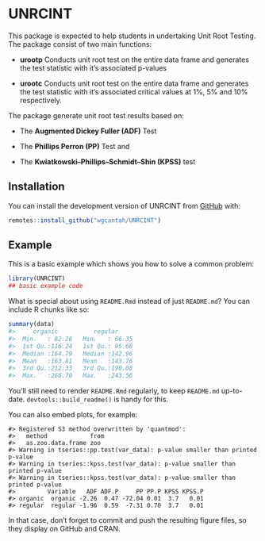 
<!-- README.md is generated from README.Rmd. Please edit that file -->

# UNRCINT

<!-- badges: start -->
<!-- badges: end -->

This package is expected to help students in undertaking Unit Root
Testing. The package consist of two main functions:

- **urootp** Conducts unit root test on the entire data frame and
  generates the test statistic with it’s associated p-values

- **urootc** Conducts unit root test on the entire data frame and
  generates the test statistic with it’s associated critical values at
  1%, 5% and 10% respectively.

The package generate unit root test results based on:

- The **Augmented Dickey Fuller (ADF)** Test

- The **Phillips Perron (PP)** Test and

- The **Kwiatkowski–Phillips–Schmidt–Shin (KPSS)** test

## Installation

You can install the development version of UNRCINT from
[GitHub](https://github.com/) with:

``` r
remotes::install_github("wgcantah/UNRCINT")
```

## Example

This is a basic example which shows you how to solve a common problem:

``` r
library(UNRCINT)
## basic example code
```

What is special about using `README.Rmd` instead of just `README.md`?
You can include R chunks like so:

``` r
summary(data)
#>     organic          regular      
#>  Min.   : 82.28   Min.   : 66.35  
#>  1st Qu.:116.24   1st Qu.: 95.68  
#>  Median :164.79   Median :142.96  
#>  Mean   :163.81   Mean   :143.76  
#>  3rd Qu.:212.33   3rd Qu.:190.08  
#>  Max.   :266.70   Max.   :243.56
```

You’ll still need to render `README.Rmd` regularly, to keep `README.md`
up-to-date. `devtools::build_readme()` is handy for this.

You can also embed plots, for example:

    #> Registered S3 method overwritten by 'quantmod':
    #>   method            from
    #>   as.zoo.data.frame zoo
    #> Warning in tseries::pp.test(var_data): p-value smaller than printed p-value
    #> Warning in tseries::kpss.test(var_data): p-value smaller than printed p-value
    #> Warning in tseries::kpss.test(var_data): p-value smaller than printed p-value
    #>         Variable   ADF ADF.P     PP PP.P KPSS KPSS.P
    #> organic  organic -2.26  0.47 -72.04 0.01  3.7   0.01
    #> regular  regular -1.96  0.59  -7.31 0.70  3.7   0.01

In that case, don’t forget to commit and push the resulting figure
files, so they display on GitHub and CRAN.

